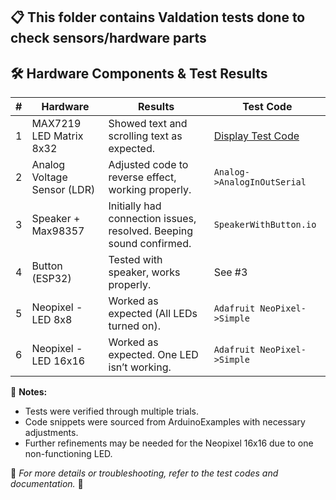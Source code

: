 ## 📋 This folder contains Valdation tests done to check sensors/hardware parts

## 🛠️ Hardware Components & Test Results

| # | **Hardware** | **Results** | **Test Code** |
|---|------------|------------|------------|
| 1 | MAX7219 LED Matrix 8x32 | Showed text and scrolling text as expected. | [Display Test Code](#https://lastminuteengineers.com/max7219-dot-matrix-arduino-tutorial/) |
| 2 | Analog Voltage Sensor (LDR) | Adjusted code to reverse effect, working properly. | `Analog->AnalogInOutSerial` |
| 3 | Speaker + Max98357 | Initially had connection issues, resolved. Beeping sound confirmed. | `SpeakerWithButton.io` |
| 4 | Button (ESP32) | Tested with speaker, works properly. | See #3 |
| 5 | Neopixel - LED 8x8 | Worked as expected (All LEDs turned on). | `Adafruit NeoPixel->Simple` |
| 6 | Neopixel - LED 16x16 | Worked as expected. One LED isn’t working. | `Adafruit NeoPixel->Simple` |

📌 **Notes:**
- Tests were verified through multiple trials.
- Code snippets were sourced from ArduinoExamples with necessary adjustments.
- Further refinements may be needed for the Neopixel 16x16 due to one non-functioning LED.

📎 *For more details or troubleshooting, refer to the test codes and documentation.* 🚀
